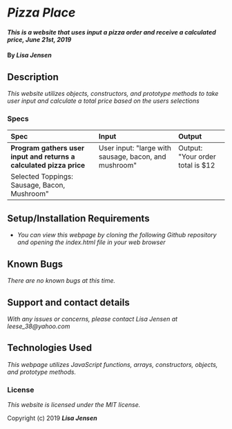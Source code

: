 # _Pizza Place_

#### _This is a website that uses input a pizza order and receive a calculated price, June 21st, 2019_

#### By _**Lisa Jensen**_

## Description

_This website utilizes objects, constructors, and prototype methods to take user input and calculate a total price based on the users selections_

### Specs
| Spec | Input | Output |
| :-------------     | :------------- | :------------- |
| **Program gathers user input and returns a calculated pizza price** | User input: "large with sausage, bacon, and mushroom" | Output: "Your order total is $12
Selected Toppings: Sausage, Bacon, Mushroom" |

## Setup/Installation Requirements

* _You can view this webpage by cloning the following Github repository and opening the index.html file in your web browser_

## Known Bugs

_There are no known bugs at this time._

## Support and contact details

_With any issues or concerns, please contact Lisa Jensen at leese_38@yahoo.com_

## Technologies Used

_This webpage utilizes JavaScript functions, arrays, constructors, objects, and prototype methods._

### License

*This website is licensed under the MIT license.*

Copyright (c) 2019 **_Lisa Jensen_**
